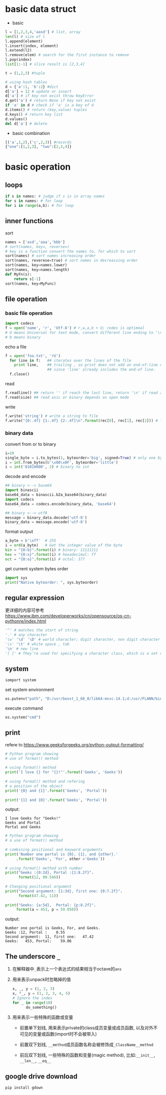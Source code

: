 # basic data struct
 * basic
```python
l = [1,2,3,4,'aasd'] # list, array
len(l) # size of l
l.append(element)
l.insert(index, element)
l.extend(l2)
l.remove(elem) # search for the first instance to remove
l.pop(index)
list[1:-1] # slice result is [2,3,4]

t = (1,2,3) #tuple

# using hash tables
d = {'a':1, 'b':2} #dict
d['a'] = 12 # update or insert
d['a'] # if key not exist throw KeyError
d.get('a') # return None if key not exist
if 'a' in d # check if 'a' is a key of d
d.items() # return (key,value) tuples
d.keys() # return key list
d.values()
del d['a'] # delete
```
* basic combination
```python
[('a',1,2),('c',2,3)] #records
{"one":[1,2,3], "two":[2,3,4]}
```
# basic operation
## loops
```python
if s in names: # judge if s is in array names
for s in names: # for loop
for i in range(a,b): # for loop
```

## inner functions
sort
```python
names = ['asd','aaa','bbb']
# sort(names, key=, reverse=)
# key is a function convert the names to, for which to sort
sort(names) # sort names increasing order
sort(names, reverese=true) # sort names in decreassing order
sort(names, key=names.lower)
sort(names, key=names.length)
def MyFn(s):
    return s[-1]
sort(names, key=MyFunc)
```

## file operation
### basic file operation
```python
import codecs
f = open('name', 'r', 'Utf-8') # r,w,a,b + U; codes is optimoal
# U means Universal for text mode, convert different line ending to '\n'
# b means binary
```
echo a file
```python
f = open('foo.txt', 'rU')
  for line in f:   ## iterates over the lines of the file
    print line,    ## trailing , so print does not add an end-of-line char
                   ## since 'line' already includes the end-of line.
  f.close()
```
read
```python
f.readline() ## return '' if reach the last line, return '\n' if read a empty line
f.read(size) ## read asic or binary depends on open mode
```
write
```python
f.write('string') # write a string to file
f.write("{0:.4f} {1:.4f} {2:.4f}\n".format(rec[0], rec[1], rec[2])) # format write
```

### binary data
convert from or to binary
```python
i=10
single_byte = i.to_bytes(1, byteorder='big', signed=True) # only one byte, big-endian(arm), little (x86)
i = int.from_bytes(b'\x00\x0F', byteorder='little')
i = int('01010000', 2) # binary to int
```

decode and encode
```python
## binary <--> base64
import binascii
base64_data = binascii.b2a_base64(binary_data)
import codecs
base64_data = codecs.encode(binary_data, 'base64')

## binary <--> utf8
message = binary_data.decode('utf-8')
binary_data = message.encode('utf-8')
```

format output
```python
a_byte = b'\xff'  # 255
i = ord(a_byte)   # Get the integer value of the byte
bin = "{0:b}".format(i) # binary: 11111111
hex = "{0:x}".format(i) # hexadecimal: ff
oct = "{0:o}".format(i) # octal: 377
```
get current system bytes order
```python
import sys
print("Native byteorder: ", sys.byteorder)
```
## regular expression
更详细的内容可参考 https://www.ibm.com/developerworks/cn/opensource/os-cn-pythonre/index.html
```python
'^' # matches the start of string
'.' # any character
'\w' '\d' '\D' # world character; digit character, non digit character
'\s' '\t' # white space , tab
'\n' # new line
'[ ]' # They’re used for specifying a character class, which is a set of characters that you wish to match. [a-z], [abc]
```

## system
```python
iomport system
```
set system environment
```python
os.putenv("path", "D:/usr/boost_1_68_0/lib64-msvc-14.1;d:/usr/FLANN/bin")
```

execute command
```python
os.system("cmd")
```

## print
refere to https://www.geeksforgeeks.org/python-output-formatting/
```python
# Python program showing  
# use of format() method 
  
# using format() method 
print('I love {} for "{}!"'.format('Geeks', 'Geeks')) 
  
# using format() method and refering  
# a position of the object 
print('{0} and {1}'.format('Geeks', 'Portal')) 
  
print('{1} and {0}'.format('Geeks', 'Portal')) 
```

output:
```
I love Geeks for "Geeks!"
Geeks and Portal
Portal and Geeks
```

```python
# Python program showing  
# a use of format() method 
  
# combining positional and keyword arguments 
print('Number one portal is {0}, {1}, and {other}.'
     .format('Geeks', 'For', other ='Geeks')) 
  
# using format() method with number  
print("Geeks :{0:2d}, Portal :{1:8.2f}". 
      format(12, 00.546)) 
  
# Changing positional argument 
print("Second argument: {1:3d}, first one: {0:7.2f}". 
      format(47.42, 11)) 
  
print("Geeks: {a:5d},  Portal: {p:8.2f}". 
     format(a = 453, p = 59.058)) 
```

output:
```
Number one portal is Geeks, For, and Geeks.
Geeks :12, Portal :    0.55
Second argument:  11, first one:   47.42
Geeks:   453, Portal:    59.06
```

## The underscore `_ `
1. 在解释器中`_`表示上一个表达式的结果相当于octave的`ans`

2. 用来表示unpack时忽略掉的值
      ```python
      x, _, y = (1, 2, 3)
      x, *_, y = (1, 2, 3, 4, 5)
      # Ignore the index
      for _ in range(10)
            do_something()
      ```
3. 用来表示一些特殊的函数或变量
      * 前置单下划线, 用来表示private的class成员变量或成员函数, 以及对外不可见的变量或函数(import时不会被带入)

      * 前置双下划线, `__method`成员函数名称会被修饰成`_ClassName__method`

      * 前后双下划线, 一些特殊的函数和变量(magic method), 比如:`__init__`, `__len__`, `__eq__`


## google drive download

```bash
pip install gdown
```